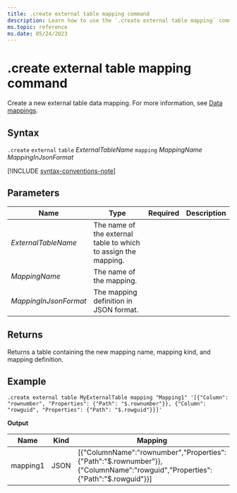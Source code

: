 ```yaml
---
title: .create external table mapping command
description: Learn how to use the `.create external table mapping` command to create an external table mapping for Azure Blob Storage or Azure Data Lake external tables.
ms.topic: reference
ms.date: 05/24/2023
---
```


# .create external table mapping command

Create a new external table data mapping. For more information, see [Data mappings](./mappings.md).

## Syntax

`.create` `external` `table` *ExternalTableName* `mapping` *MappingName* *MappingInJsonFormat*

[!INCLUDE [syntax-conventions-note](../includes/syntax-conventions-note.md)]

## Parameters

|Name|Type|Required|Description|
|--|--|--|--|
|*ExternalTableName*|The name of the external table to which to assign the mapping.|
|*MappingName*|The name of the mapping.|
|*MappingInJsonFormat*|The mapping definition in JSON format.|

## Returns

Returns a table containing the new mapping name, mapping kind, and mapping definition.

## Example

```kusto
.create external table MyExternalTable mapping "Mapping1" '[{"Column": "rownumber", "Properties": {"Path": "$.rownumber"}}, {"Column": "rowguid", "Properties": {"Path": "$.rowguid"}}]'
```

**Output**

| Name | Kind | Mapping |
|--|--|--|
| mapping1 | JSON | [{"ColumnName":"rownumber","Properties":{"Path":"$.rownumber"}},{"ColumnName":"rowguid","Properties":{"Path":"$.rowguid"}}] |
